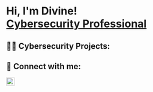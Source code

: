 <h1>Hi, I'm Divine! <br/> <a href="https://www.linkedin.com/in/dayivor/">Cybersecurity Professional</a>

<h2>👨‍💻 Cybersecurity Projects:</h2>






<h2> 🤳 Connect with me:</h2>


[<img align="left" alt="DivineAyivor | LinkedIn" width="22px" src="https://cdn.jsdelivr.net/npm/simple-icons@v3/icons/linkedin.svg" />][linkedin]

[linkedin]: https://linkedin.com/in/dayivor


